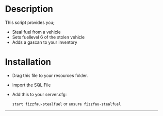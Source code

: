 # Description

This script provides you;

- Steal fuel from a vehicle
- Sets fuellevel 6 of the stolen vehicle
- Adds a gascan to your inventory

# Installation

- Drag this file to your resources folder.
- Import the SQL File
- Add this to your server.cfg:

  `start fizzfau-stealfuel` or `ensure fizzfau-stealfuel`

--------------------------------------------------------------------------
